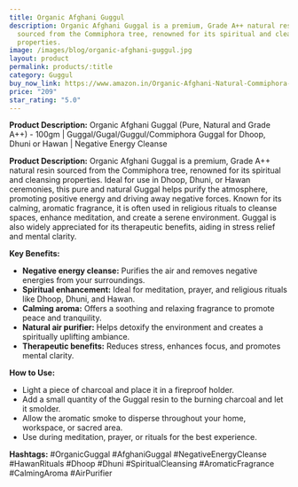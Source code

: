 ```yaml
---
title: Organic Afghani Guggul
description: Organic Afghani Guggal is a premium, Grade A++ natural resin
  sourced from the Commiphora tree, renowned for its spiritual and cleansing
  properties.
image: /images/blog/organic-afghani-guggul.jpg
layout: product
permalink: products/:title
category: Guggul
buy_now_link: https://www.amazon.in/Organic-Afghani-Natural-Commiphora-Negative/dp/B0BHJ2NNPR/ref=sr_1_27?crid=274T8B0U72I18&tag=m0150-21
price: "209"
star_rating: "5.0"
---
```

**Product Description:**
Organic Afghani Guggal (Pure, Natural and Grade A++) - 100gm | Guggal/Gugal/Guggul/Commiphora Guggal for Dhoop, Dhuni or Hawan | Negative Energy Cleanse

**Product Description:**
Organic Afghani Guggal is a premium, Grade A++ natural resin sourced from the Commiphora tree, renowned for its spiritual and cleansing properties. Ideal for use in Dhoop, Dhuni, or Hawan ceremonies, this pure and natural Guggal helps purify the atmosphere, promoting positive energy and driving away negative forces. Known for its calming, aromatic fragrance, it is often used in religious rituals to cleanse spaces, enhance meditation, and create a serene environment. Guggal is also widely appreciated for its therapeutic benefits, aiding in stress relief and mental clarity.

**Key Benefits:**
- **Negative energy cleanse:** Purifies the air and removes negative energies from your surroundings.
- **Spiritual enhancement:** Ideal for meditation, prayer, and religious rituals like Dhoop, Dhuni, and Hawan.
- **Calming aroma:** Offers a soothing and relaxing fragrance to promote peace and tranquility.
- **Natural air purifier:** Helps detoxify the environment and creates a spiritually uplifting ambiance.
- **Therapeutic benefits:** Reduces stress, enhances focus, and promotes mental clarity.

**How to Use:**
- Light a piece of charcoal and place it in a fireproof holder.
- Add a small quantity of the Guggal resin to the burning charcoal and let it smolder.
- Allow the aromatic smoke to disperse throughout your home, workspace, or sacred area.
- Use during meditation, prayer, or rituals for the best experience.

**Hashtags:**
#OrganicGuggal #AfghaniGuggal #NegativeEnergyCleanse #HawanRituals #Dhoop #Dhuni #SpiritualCleansing #AromaticFragrance #CalmingAroma #AirPurifier
